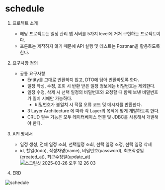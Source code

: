 # schedule

1. 프로젝트 소개
    - 해당 프로젝트는 일정 관리 앱 서버를 5가지 level에 거쳐 구현하는 프로젝트이다.
    - 프론트는 제작하지 않기 때문에 API 실행 및 테스트는 Postman을 활용하도록 한다.
2. 요구사항 정의
    - 공통 요구사항
        - Entity를 그대로 반환하지 않고, DTO에 담아 반환하도록 한다.
        - 일정 작성, 수정, 조회 시 반환 받은 일정 정보에는 비밀번호는 제외한다.
        - 일정 수정, 삭제 시 선택 일정의 비밀번호와 요청할 때 함께 보낸 비밀번호가 일치 시에만 가능하다.
            - 비밀번호가 불일치 시 적절 오류 코드 및 메시지를 반환한다.
        - 3 Layer Architecture 에 따라 각 Layer의 목적에 맞게 개발하도록 한다.
        - CRUD 필수 기능은 모두 데이터베이스 연결 및 JDBC를 사용해서 개발해야 한다.
3. API 명세서
    -  일정 생성, 전체 일정 조회, 선택일정 조회, 선택 일정 조정, 선택 일정 삭제
    - id, 할일(todo), 작성자명(name), 비밀번호(password), 최초작성일(created_at), 최근수정일(update_at)
![스크린샷 2025-03-26 오후 12 26 03](https://github.com/user-attachments/assets/4a697d9c-f8e5-440d-a9e7-f6480ec8e184)


4. ERD

![schedule](https://github.com/user-attachments/assets/32795c57-2a12-4eef-8b19-a7cfcf0ec78c)

